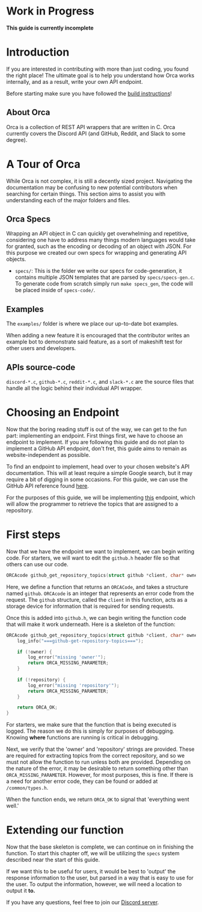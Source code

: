 # Work in Progress

**This guide is currently incomplete**

# Introduction

If you are interested in contributing with more than just coding, you found the 
right place! The ultimate goal is to help you understand how Orca works internally, 
and as a result, write your own API endpoint. <!-- This guide will assist you with writing your first endpoint, we will be using the GitHub API but the same techniques should apply to any other API. -->

Before starting make sure you have followed the [build instructions](../README.md#build-instructions)!

## About Orca

Orca is a collection of REST API wrappers that are written in C. Orca currently 
covers the Discord API (and GitHub, Reddit, and Slack to some degree).

# A Tour of Orca

While Orca is not complex, it is still a decently sized project. Navigating the 
documentation may be confusing to new potential contributors when searching for 
certain things. This section aims to assist you with understanding each of the 
major folders and files.

## Orca Specs

Wrapping an API object in C can quickly get overwhelming and repetitive, considering 
one have to address many things modern languages would take for granted, such as the 
encoding or decoding of an object with JSON. For this purpose we created our own specs
for wrapping and generating API objects.

- `specs/`: This is the folder we write our specs for code-generation, it contains multiple
  JSON templates that are parsed by `specs/specs-gen.c`. To generate code from
  scratch simply run `make specs_gen`, the code will be placed inside of `specs-code/`.

## Examples

The `examples/` folder is where we place our up-to-date bot examples. 

When adding a new feature it is encouraged that the contributor writes an example bot 
to demonstrate said feature, as a sort of makeshift test for other users and developers.

## APIs source-code

`discord-*.c`, `github-*.c`, `reddit-*.c`, and `slack-*.c` are the source 
files that handle all the logic behind their individual API wrapper.

# Choosing an Endpoint

Now that the boring reading stuff is out of the way, we can get to the fun
part: implementing an endpoint. First things first, we have to choose an endpoint
to implement. If you are following this guide and do not plan to implement a
GitHub API endpoint, don't fret, this guide aims to remain as website-independent 
as possible.

To find an endpoint to implement, head over to your chosen website's API 
documentation. This will at least require a simple Google search, but it may
require a bit of digging in some occasions. For this guide, we can use the 
GitHub API reference found [here](https://docs.github.com/en/rest/reference).

For the purposes of this guide, we will be implementing [this](https://docs.github.com/en/rest/reference/repos#get-all-repository-topics) endpoint, which
will allow the programmer to retrieve the topics that are assigned to a repository.

# First steps
Now that we have the endpoint we want to implement, we can begin writing code. For
starters, we will want to edit the ``github.h`` header file so that others can use
our code.

```c
ORCAcode github_get_repository_topics(struct github *client, char* owner, char* repository);
```

Here, we define a function that returns an ``ORCACode``, and takes a structure named ``github``.
``ORCAcode`` is an integer that represents an error code from the request. The ``github``
structure, called the ``client`` in this function, acts as a storage device for information
that is required for sending requests.

Once this is added into ``github.h``, we can begin writing the function code that will
make it work underneath. Here is a skeleton of the function:

```c
ORCAcode github_get_repository_topics(struct github *client, char* owner, char* repository) {
    log_info("===github-get-repository-topics===");

    if (!owner) {
        log_error("missing 'owner'");
        return ORCA_MISSING_PARAMETER;
    }
    
    if (!repository) {
        log_error("missing 'repository'");
        return ORCA_MISSING_PARAMETER;
    }

    return ORCA_OK;
}
```

For starters, we make sure that the function that is being executed is logged. The reason
we do this is simply for purposes of debugging. Knowing **where** functions are running is
critical in debugging.

Next, we verify that the 'owner' and 'repository' strings are provided. These are required
for extracting topics from the correct repository, and so we must not allow the function to
run unless both are provided. Depending on the nature of the error, it may be desirable to
return something other than ``ORCA_MISSING_PARAMETER``. However, for most purposes, this is
fine. If there is a need for another error code, they can be found or added at ``/common/types.h``.

When the function ends, we return ``ORCA_OK`` to signal that 'everything went well.'

# Extending our function
Now that the base skeleton is complete, we can continue on in finishing the function.
To start this chapter off, we will be utilizing the ``specs`` system described near the start
of this guide.

If we want this to be useful for users, it would be best to 'output' the response information
to the user, but parsed in a way that is easy to use for the user. To output the information,
however, we will need a location to output it **to.**


If you have any questions, feel free to join our [Discord server](https://discord.gg/nBUqrWf).
